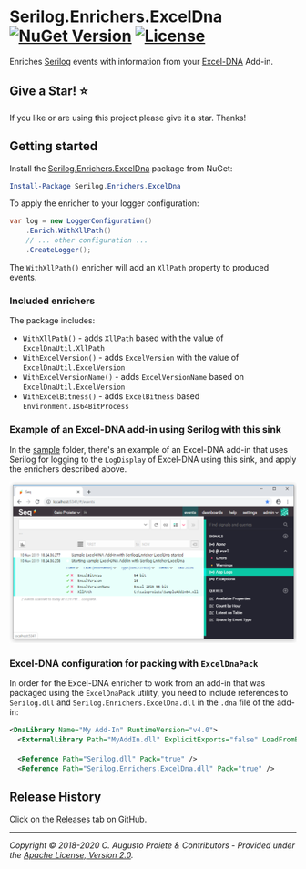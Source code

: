 # Serilog.Enrichers.ExcelDna [![NuGet Version](http://img.shields.io/nuget/v/Serilog.Enrichers.ExcelDna.svg?style=flat)](https://www.nuget.org/packages/Serilog.Enrichers.ExcelDna/) [![License](https://img.shields.io/github/license/augustoproiete/serilog-enrichers-exceldna.svg)](LICENSE)

Enriches [Serilog](https://serilog.net) events with information from your [Excel-DNA](https://excel-dna.net) Add-in.

## Give a Star! :star:

If you like or are using this project please give it a star. Thanks!

## Getting started

Install the [Serilog.Enrichers.ExcelDna](https://www.nuget.org/packages/Serilog.Enrichers.ExcelDna/) package from NuGet:

```powershell
Install-Package Serilog.Enrichers.ExcelDna
```

To apply the enricher to your logger configuration:

```csharp
var log = new LoggerConfiguration()
    .Enrich.WithXllPath()
    // ... other configuration ...
    .CreateLogger();
```

The `WithXllPath()` enricher will add an `XllPath` property to produced events.

### Included enrichers

The package includes:

* `WithXllPath()` - adds `XllPath` based with the value of `ExcelDnaUtil.XllPath`
* `WithExcelVersion()` - adds `ExcelVersion` with the value of `ExcelDnaUtil.ExcelVersion`
* `WithExcelVersionName()` - adds `ExcelVersionName` based on `ExcelDnaUtil.ExcelVersion`
* `WithExcelBitness()` - adds `ExcelBitness` based `Environment.Is64BitProcess`

### Example of an Excel-DNA add-in using Serilog with this sink

In the [sample](sample/) folder, there's an example of an Excel-DNA add-in that uses Serilog for logging to the `LogDisplay` of Excel-DNA using this sink, and apply the enrichers described above.

![Seq showing properties from Serilog.Enrichers.ExcelDna](assets/serilog-enrichers-exceldna-nuget-seq.png)

### Excel-DNA configuration for packing with `ExcelDnaPack`

In order for the Excel-DNA enricher to work from an add-in that was packaged using the `ExcelDnaPack` utility, you need to include references to `Serilog.dll` and `Serilog.Enrichers.ExcelDna.dll` in the `.dna` file of the add-in:

```xml
<DnaLibrary Name="My Add-In" RuntimeVersion="v4.0">
  <ExternalLibrary Path="MyAddIn.dll" ExplicitExports="false" LoadFromBytes="true" Pack="true" />

  <Reference Path="Serilog.dll" Pack="true" />
  <Reference Path="Serilog.Enrichers.ExcelDna.dll" Pack="true" />
```

## Release History

Click on the [Releases](https://github.com/augustoproiete/serilog-enrichers-exceldna/releases) tab on GitHub.

---

_Copyright &copy; 2018-2020 C. Augusto Proiete & Contributors - Provided under the [Apache License, Version 2.0](http://apache.org/licenses/LICENSE-2.0.html)._
